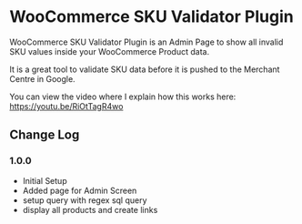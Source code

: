 # WooCommerce SKU Validator Plugin
WooCommerce SKU Validator Plugin is an Admin Page to show all invalid SKU values inside your WooCommerce Product data.

It is a great tool to validate SKU data before it is pushed to the Merchant Centre in Google.

You can view the video where I explain how this works here: https://youtu.be/RiOtTagR4wo

## Change Log

### 1.0.0
- Initial Setup
- Added page for Admin Screen
- setup query with regex sql query
- display all products and create links
